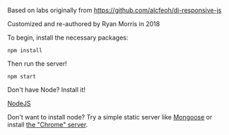 Based on labs originally from https://github.com/alcfeoh/di-responsive-js

Customized and re-authored by Ryan Morris in 2018

To begin, install the necessary packages:

```
npm install
```

Then run the server!

```
npm start
```

Don't have Node? Install it!

[NodeJS](https://nodejs.org/en/download/)

Don't want to install node? Try a simple static server like [Mongoose](https://github.com/cesanta/mongoose) or install [the "Chrome" server](https://chrome.google.com/webstore/detail/web-server-for-chrome/ofhbbkphhbklhfoeikjpcbhemlocgigb?hl=en).

